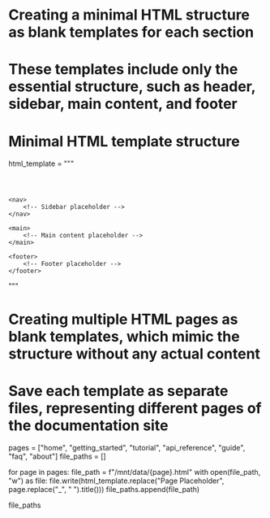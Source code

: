 # Creating a minimal HTML structure as blank templates for each section
# These templates include only the essential structure, such as header, sidebar, main content, and footer

# Minimal HTML template structure
html_template = """
<!DOCTYPE html>
<html lang="en">
<head>
    <meta charset="UTF-8">
    <meta name="viewport" content="width=device-width, initial-scale=1.0">
    <title>Page Placeholder</title>
    <link rel="stylesheet" href="styles.css">
</head>
<body>
    <header>
        <!-- Header placeholder -->
    </header>
    
    <nav>
        <!-- Sidebar placeholder -->
    </nav>
    
    <main>
        <!-- Main content placeholder -->
    </main>
    
    <footer>
        <!-- Footer placeholder -->
    </footer>
</body>
</html>
"""

# Creating multiple HTML pages as blank templates, which mimic the structure without any actual content
# Save each template as separate files, representing different pages of the documentation site

pages = ["home", "getting_started", "tutorial", "api_reference", "guide", "faq", "about"]
file_paths = []

for page in pages:
    file_path = f"/mnt/data/{page}.html"
    with open(file_path, "w") as file:
        file.write(html_template.replace("Page Placeholder", page.replace("_", " ").title()))
    file_paths.append(file_path)

file_paths
